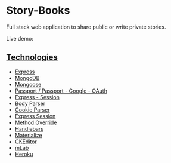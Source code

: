# Story-Books

Full stack web application to share public or write private stories.

Live demo: <a href="https://pacific-wave-46566.herokuapp.com/" target="_blank">



## Technologies

- Express
- MongoDB
- Mongoose
- Passport / Passport - Google - OAuth
- Express - Session
- Body Parser
- Cookie Parser
- Express Session
- Method Override
- Handlebars
- Materialize
- CKEditor
- mLab
- Heroku